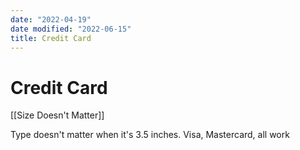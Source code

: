 ```yaml
---
date: "2022-04-19"
date modified: "2022-06-15"
title: Credit Card
---
```


# Credit Card
[[Size Doesn't Matter]]

Type doesn't matter when it's 3.5 inches. Visa, Mastercard, all work
